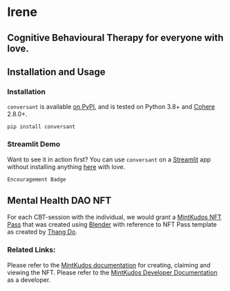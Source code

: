 # Irene
## Cognitive Behavioural Therapy for everyone with love.

## Installation and Usage

### Installation

`conversant` is available [on PyPI](https://pypi.org/project/conversant/), and is tested on Python 3.8+ and [Cohere](https://pypi.org/project/cohere/) 2.8.0+.
```
pip install conversant
```
### Streamlit Demo 

Want to see it in action first? You can use `conversant` on a [Streamlit](https://docs.streamlit.io/) app without installing anything [here](https://conversant.streamlit.app/) with love.
```
Encouragement Badge
```

## Mental Health DAO NFT

For each CBT-session with the individual, we would grant a [MintKudos NFT Pass](https://mintkudos.xyz/) that was created using [Blender](https://www.blender.org/) with reference to NFT Pass template as created by [Thang Do](https://thangys.gumroad.com/).

### Related Links:
Please refer to the [MintKudos documentation](https://docs.mintkudos.xyz/) for creating, claiming and viewing the NFT.
Please refer to the [MintKudos Developer Documentation](https://developers.mintkudos.xyz/) as a developer.



